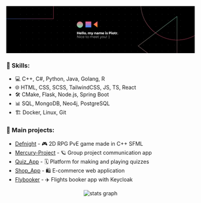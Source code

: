 <img align="center" src="https://github.com/Piterson25/Piterson25/blob/main/banner.png">

### 🌟 Skills:

- 💻 C++, C#, Python, Java, Golang, R
- 🌐 HTML, CSS, SCSS, TailwindCSS, JS, TS, React
- 🛠️ CMake, Flask, Node.js, Spring Boot
- 📊 SQL, MongoDB, Neo4j, PostgreSQL
- 🏗️ Docker, Linux, Git

### 📐 Main projects:

- [Defnight](https://github.com/Piterson25/Defnight) - 🎮 2D RPG PvE game made in C++ SFML
- [Mercury-Project](https://github.com/Piterson25/Mercury-Project) - 🪐 Group project communication app
- [Quiz_App](https://github.com/Piterson25/Quiz_App) - 🗓️ Platform for making and playing quizzes
- [Shop_App](https://github.com/Piterson25/Shop_App) - 🛍️ E-commerce web application
- [Flybooker](https://github.com/Piterson25/Flybooker) - ✈️ Flights booker app with Keycloak

<div align="center">
  <img src="https://github-readme-stats.vercel.app/api?hide_title=false&hide_rank=false&show_icons=true&include_all_commits=true&count_private=true&disable_animations=false&theme=gotham&locale=en&hide_border=false&username=Piterson25" height="150" alt="stats graph"  />
</div>
